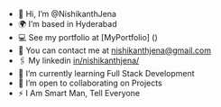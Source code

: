 - 👋 Hi, I’m @NishikanthJena
- 🌍 I’m based in Hyderabad
- 💻 See my portfolio at [MyPortfolio] ()
- 📧 You can contact me at [nishikanthjena@gmail.com](mailto:nishikanthjena@gmail.com)
- 🖇️ My linkedin [in/nishikanthjena/](https://www.linkedin.com/in/nishikanthjena/)
- 🌱 I’m currently learning Full Stack Development
- 🤝 I’m open to collaborating on Projects
- ⚡ I  Am Smart Man, Tell Everyone
<!--- - 👀 I’m interested in ... ---->

<!---
NishikanthJena/NishikanthJena is a ✨ special ✨ repository because its `README.md` (this file) appears on your GitHub profile.
You can click the Preview link to take a look at your changes.
--->
